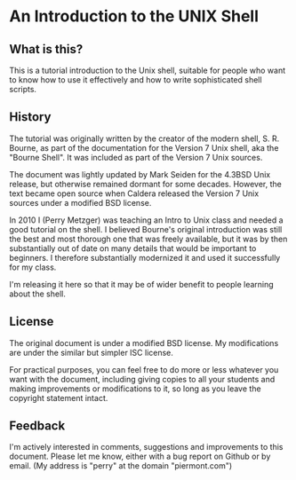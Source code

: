 # An Introduction to the UNIX Shell

## What is this?

This is a tutorial introduction to the Unix shell, suitable for people
who want to know how to use it effectively and how to write
sophisticated shell scripts.

## History

The tutorial was originally written by the creator of the modern
shell, S. R. Bourne, as part of the documentation for the Version 7
Unix shell, aka the "Bourne Shell". It was included as part of the
Version 7 Unix sources.

The document was lightly updated by Mark Seiden for the 4.3BSD Unix
release, but otherwise remained dormant for some decades. However, the
text became open source when Caldera released the Version 7 Unix
sources under a modified BSD license.

In 2010 I (Perry Metzger) was teaching an Intro to Unix class and
needed a good tutorial on the shell. I believed Bourne's original
introduction was still the best and most thorough one that was freely
available, but it was by then substantially out of date on many
details that would be important to beginners. I therefore
substantially modernized it and used it successfully for my class.

I'm releasing it here so that it may be of wider benefit to people
learning about the shell.

## License

The original document is under a modified BSD license. My
modifications are under the similar but simpler ISC license.

For practical purposes, you can feel free to do more or less whatever
you want with the document, including giving copies to all your
students and making improvements or modifications to it, so long as
you leave the copyright statement intact.

## Feedback

I'm actively interested in comments, suggestions and improvements to
this document. Please let me know, either with a bug report on Github
or by email. (My address is "perry" at the domain "piermont.com")
